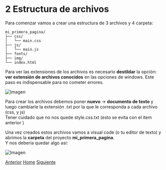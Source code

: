 # 2 Estructura de archivos

Para comenzar vamos a crear una estructura de 3 archivos y 4 carpeta:

```
mi_primera_pagina/
├── css/
│   └── main.css
├── js/
│   └── main.js
├── fonts/
├── img/
└── index.html

```


Para ver las extensiones de los archivos es necesario **destildar** la opción: **ver extensión de archivos conocidos** en las opciones de windows. Este paso es indispensable para no cometer errores.

![Imagen](https://fgarciajulia.github.io/mi_primera_pagina/img/captura2.jpg)


Para crear los archivos debemos poner **nuevo** -> **documento de texto** y luego cambiarle la extensión .txt por la que le corresponda a cada archivo (css, y js) <br />
Tener cuidado que no nos quede style.css.txt (esto se evita con el ítem anterior )
 
Una vez creados estos archivos vamos a visual code (o tu editor de texto) y abrimos la **carpeta** del proyecto **mi_primera_pagina**.<br />
Y nos debería quedar algo así:

![Imagen](https://fgarciajulia.github.io/mi_primera_pagina/img/estructura.jpg)






<div class="Grid">
    <a href="https://fgarciajulia.github.io/mi_primera_pagina/entorno-trabajo" class="my-btn anterior">Anterior</a>
    <a href="https://fgarciajulia.github.io/mi_primera_pagina" class="my-btn home">Home</a>
    <a href="https://fgarciajulia.github.io/mi_primera_pagina/instalacion-bootstrap" class="my-btn siguiente">Siguiente</a>
</div>
